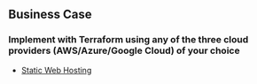 ## Business Case

### Implement with Terraform using any of the three cloud providers (AWS/Azure/Google Cloud) of your choice

- [Static Web Hosting](https://github.com/e2eSolutionArchitect/academy/blob/main/projects/azure/web-hosting/readme.md)
